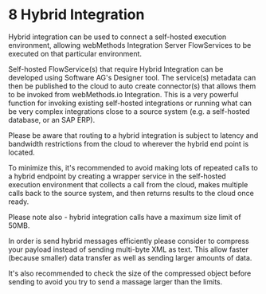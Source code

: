 # 8 Hybrid Integration

Hybrid integration can be used to connect a self-hosted execution environment, allowing webMethods Integration Server FlowServices to be executed on that particular environment.

Self-hosted FlowService(s) that require Hybrid Integration can be developed using Software AG's Designer tool. The service(s) metadata can then be published to the cloud to auto create connector(s) that allows them to be invoked from webMethods.io Integration.  This is a very powerful function for invoking existing self-hosted integrations or running what can be very complex integrations close to a source system (e.g. a self-hosted database, or an SAP ERP).

Please be aware that routing to a hybrid integration is subject to latency and bandwidth restrictions from the cloud to wherever the hybrid end point is located.

To minimize this, it's recommended to avoid making lots of repeated calls to a hybrid endpoint by creating a wrapper service in the self-hosted execution environment that collects a call from the cloud, makes multiple calls back to the source system, and then returns results to the cloud once ready.

Please note also - hybrid integration calls have a maximum size limit of 50MB.

In order is send hybrid messages efficiently please consider to compress your payload instead of sending multi-byte XML as text. This allow faster (because smaller) data transfer as well as sending larger amounts of data. 

It's also recommended to check the size of the compressed object before sending to avoid you try to send a massage larger than the limits. 
